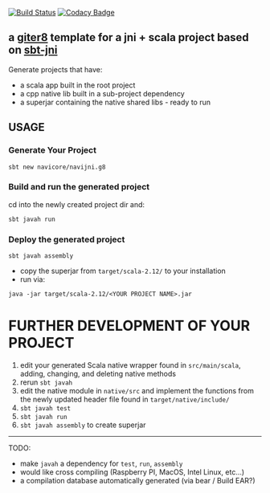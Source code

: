 [![Build Status](https://travis-ci.org/navicore/navijni.g8.svg?branch=master)](https://travis-ci.org/navicore/navijni.g8)
[![Codacy Badge](https://api.codacy.com/project/badge/Grade/f90755fbfaf0423099410e50dff694f7)](https://www.codacy.com/app/navicore/navijni.g8?utm_source=github.com&amp;utm_medium=referral&amp;utm_content=navicore/navijni.g8&amp;utm_campaign=Badge_Grade)

a [giter8] template for a jni + scala project based on [sbt-jni]
---

Generate projects that have:

* a scala app built in the root project
* a cpp native lib built in a sub-project dependency
* a superjar containing the native shared libs - ready to run

## USAGE

### Generate Your Project

```console
sbt new navicore/navijni.g8
```

### Build and run the generated project

cd into the newly created project dir and:

```console
sbt javah run
```

### Deploy the generated project

```console
sbt javah assembly
```
* copy the superjar from `target/scala-2.12/` to your installation
* run via:

```console
java -jar target/scala-2.12/<YOUR PROJECT NAME>.jar
```

# FURTHER DEVELOPMENT OF YOUR PROJECT

1. edit your generated Scala native wrapper found in `src/main/scala`, adding, changing, and deleting native methods
1. rerun `sbt javah`
1. edit the native module in `native/src` and implement the functions from the newly updated header file found in `target/native/include/`
1. `sbt javah test`
1. `sbt javah run`
1. `sbt javah assembly` to create superjar

----
TODO:
* make `javah` a dependency for `test`, `run`, `assembly`
* would like cross compiling (Raspberry PI, MacOS, Intel Linux, etc...)
* a compilation database automatically generated (via bear / Build EAR?)

[giter8]: http://www.foundweekends.org/giter8/
[sbt-jni]: https://github.com/jodersky/sbt-jni
